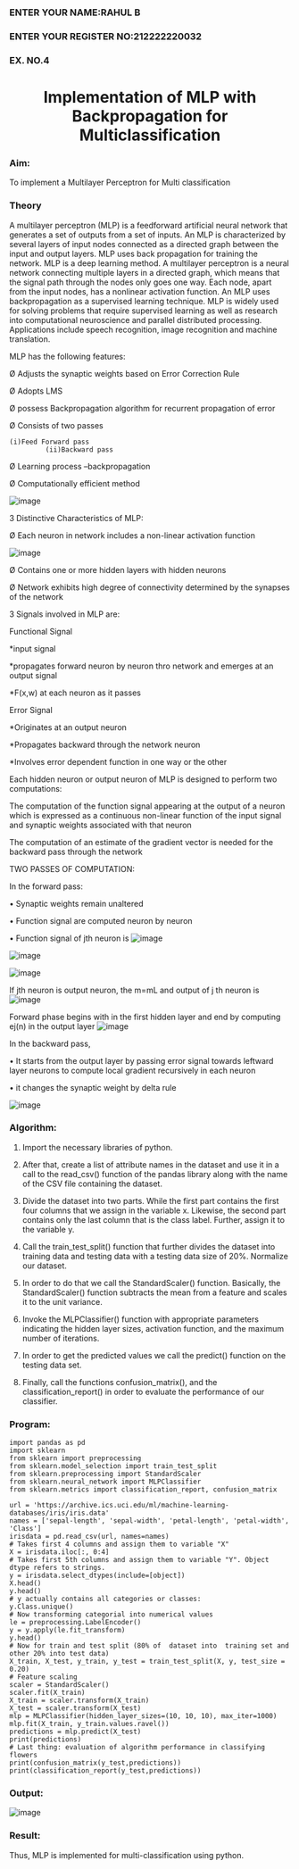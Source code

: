 
<H3>ENTER YOUR NAME:RAHUL B</H3>
<H3>ENTER YOUR REGISTER NO:212222220032</H3>
<H3>EX. NO.4</H3>
<H1 ALIGN =CENTER>Implementation of MLP with Backpropagation for Multiclassification</H1>
<H3>Aim:</H3>
To implement a Multilayer Perceptron for Multi classification
<H3>Theory</H3>

A multilayer perceptron (MLP) is a feedforward artificial neural network that generates a set of outputs from a set of inputs. An MLP is characterized by several layers of input nodes connected as a directed graph between the input and output layers. MLP uses back propagation for training the network. MLP is a deep learning method.
A multilayer perceptron is a neural network connecting multiple layers in a directed graph, which means that the signal path through the nodes only goes one way. Each node, apart from the input nodes, has a nonlinear activation function. An MLP uses backpropagation as a supervised learning technique.
MLP is widely used for solving problems that require supervised learning as well as research into computational neuroscience and parallel distributed processing. Applications include speech recognition, image recognition and machine translation.
 
MLP has the following features:

Ø  Adjusts the synaptic weights based on Error Correction Rule

Ø  Adopts LMS

Ø  possess Backpropagation algorithm for recurrent propagation of error

Ø  Consists of two passes

  	(i)Feed Forward pass
	         (ii)Backward pass
           
Ø  Learning process –backpropagation

Ø  Computationally efficient method

![image](https://github.com/karthika28112004/Ex-4-NN/assets/128035087/4b1c76e8-4db1-45aa-9d18-d81cacf7df65)


3 Distinctive Characteristics of MLP:

Ø  Each neuron in network includes a non-linear activation function

![image](https://github.com/karthika28112004/Ex-4-NN/assets/128035087/48ca7604-e423-4040-a94f-fcb288ec6a33)


Ø  Contains one or more hidden layers with hidden neurons

Ø  Network exhibits high degree of connectivity determined by the synapses of the network

3 Signals involved in MLP are:

 Functional Signal

*input signal

*propagates forward neuron by neuron thro network and emerges at an output signal

*F(x,w) at each neuron as it passes

Error Signal

   *Originates at an output neuron
   
   *Propagates backward through the network neuron
   
   *Involves error dependent function in one way or the other
   
Each hidden neuron or output neuron of MLP is designed to perform two computations:

The computation of the function signal appearing at the output of a neuron which is expressed as a continuous non-linear function of the input signal and synaptic weights associated with that neuron

The computation of an estimate of the gradient vector is needed for the backward pass through the network

TWO PASSES OF COMPUTATION:

In the forward pass:

•       Synaptic weights remain unaltered

•       Function signal are computed neuron by neuron
 

•       Function signal of jth neuron is
       ![image](https://github.com/karthika28112004/Ex-4-NN/assets/128035087/f583eb67-d977-48b9-a2d5-c3a45cc5db8b)

![image](https://github.com/karthika28112004/Ex-4-NN/assets/128035087/acb628cf-dd9c-45b1-ab50-d7d35c04fc3c)

![image](https://github.com/karthika28112004/Ex-4-NN/assets/128035087/2dfbaeb4-6754-4f19-8e22-7113c6d6a875)




If jth neuron is output neuron, the m=mL  and output of j th neuron is
 ![image](https://github.com/karthika28112004/Ex-4-NN/assets/128035087/d13ed24b-0201-4def-8940-b1d04249088a)
             

Forward phase begins with in the first hidden layer and end by computing ej(n) in the output layer
![image](https://github.com/karthika28112004/Ex-4-NN/assets/128035087/d13c7703-3223-4a50-9731-dd39b2a838ea)



In the backward pass,

•       It starts from the output layer by passing error signal towards leftward layer neurons to compute local gradient recursively in each neuron

•        it changes the synaptic weight by delta rule

![image](https://github.com/karthika28112004/Ex-4-NN/assets/128035087/2966cad6-65e2-4a6e-9d03-cb490c7199e6)



<H3>Algorithm:</H3>

1. Import the necessary libraries of python.

2. After that, create a list of attribute names in the dataset and use it in a call to the read_csv() function of the pandas library along with the name of the CSV file containing the dataset.

3. Divide the dataset into two parts. While the first part contains the first four columns that we assign in the variable x. Likewise, the second part contains only the last column that is the class label. Further, assign it to the variable y.

4. Call the train_test_split() function that further divides the dataset into training data and testing data with a testing data size of 20%.
Normalize our dataset. 

5. In order to do that we call the StandardScaler() function. Basically, the StandardScaler() function subtracts the mean from a feature and scales it to the unit variance.

6. Invoke the MLPClassifier() function with appropriate parameters indicating the hidden layer sizes, activation function, and the maximum number of iterations.

7. In order to get the predicted values we call the predict() function on the testing data set.

8. Finally, call the functions confusion_matrix(), and the classification_report() in order to evaluate the performance of our classifier.

<H3>Program:</H3> 

```
import pandas as pd
import sklearn
from sklearn import preprocessing
from sklearn.model_selection import train_test_split
from sklearn.preprocessing import StandardScaler
from sklearn.neural_network import MLPClassifier
from sklearn.metrics import classification_report, confusion_matrix

url = 'https://archive.ics.uci.edu/ml/machine-learning-databases/iris/iris.data'
names = ['sepal-length', 'sepal-width', 'petal-length', 'petal-width', 'Class']
irisdata = pd.read_csv(url, names=names)
# Takes first 4 columns and assign them to variable "X"
X = irisdata.iloc[:, 0:4]
# Takes first 5th columns and assign them to variable "Y". Object dtype refers to strings.
y = irisdata.select_dtypes(include=[object])
X.head()
y.head()
# y actually contains all categories or classes:
y.Class.unique()
# Now transforming categorial into numerical values
le = preprocessing.LabelEncoder()
y = y.apply(le.fit_transform)
y.head()
# Now for train and test split (80% of  dataset into  training set and  other 20% into test data)
X_train, X_test, y_train, y_test = train_test_split(X, y, test_size = 0.20)
# Feature scaling
scaler = StandardScaler()
scaler.fit(X_train)
X_train = scaler.transform(X_train)
X_test = scaler.transform(X_test)
mlp = MLPClassifier(hidden_layer_sizes=(10, 10, 10), max_iter=1000)
mlp.fit(X_train, y_train.values.ravel())
predictions = mlp.predict(X_test)
print(predictions)
# Last thing: evaluation of algorithm performance in classifying flowers
print(confusion_matrix(y_test,predictions))
print(classification_report(y_test,predictions))

```

<H3>Output:</H3>

![image](https://github.com/karthika28112004/Ex-4-NN/assets/128035087/2c7828cc-b881-4081-bb75-cc96991aad0b)


<H3>Result:</H3>
Thus, MLP is implemented for multi-classification using python.
